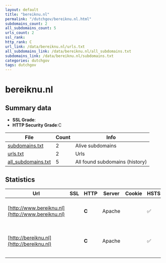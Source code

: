 ```yaml
---
layout: default
title: "bereiknu.nl"
permalink: "/dutchgov/bereiknu.nl.html"
subdomains_count: 2
all_subdomains_count: 5
urls_count: 2
ssl_rank: 
http_rank: C
url_link: /data/bereiknu.nl/urls.txt
all_subdomains_link: /data/bereiknu.nl/all_subdomains.txt
subdomains_link: /data/bereiknu.nl/subdomains.txt
categories: dutchgov
tags: dutchgov
---
```



# bereiknu.nl
## Summary data


 - **SSL Grade**:
 - **HTTP Security Grade**:C


| File       | Count | Info |
|------------|-------|------|
|[subdomains.txt](/DutchGovScope/data/bereiknu.nl/subdomains.txt)|2|Alive subdomains|
|[urls.txt](/DutchGovScope/data/bereiknu.nl/urls.txt)|2|Urls|
|[all_subdomains.txt](/DutchGovScope/data/bereiknu.nl/all_subdomains.txt)|5|All found subdomains (history)|


## Statistics


| Url | SSL | HTTP | Server | Cookie | HSTS | CORS | CTO | CSP | XFO | XXP | RP |FP| Tech |Title |
|--------|-------|-------|------|------|------|------|------|------|------|------|------|------|------|------|
|[http://www.bereiknu.nl](http://www.bereiknu.nl)| | **C**|Apache| |:white_check_mark: | | | | | | :white_check_mark: | |Apache HTTP Server Varnish|Redirecting to h...|
|[http://bereiknu.nl](http://bereiknu.nl)| | **C**|Apache| |:white_check_mark: | | | | | | :white_check_mark: | |Apache HTTP Server PHP:7.4.33 Varnish|Redirecting to h...|

